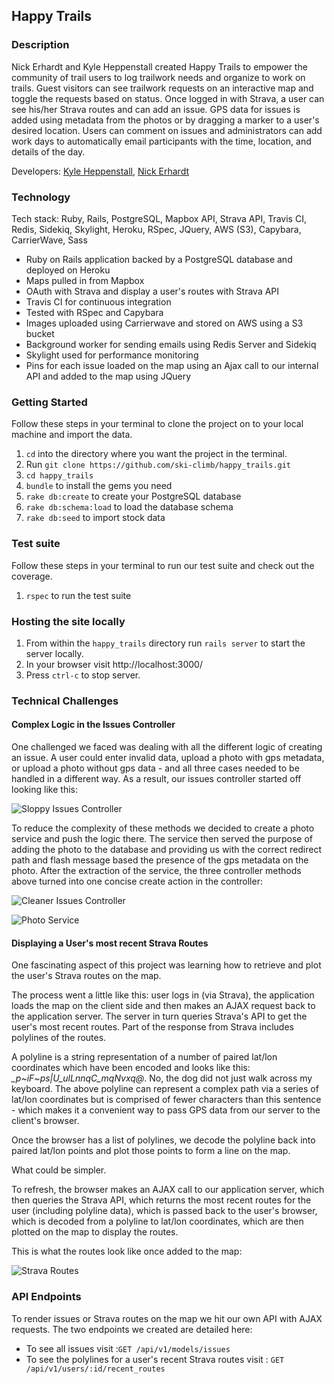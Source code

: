 ## Happy Trails

### Description

Nick Erhardt and Kyle Heppenstall created Happy Trails to empower the community of trail users to log trailwork needs and organize to work on trails. Guest visitors can see trailwork requests on an interactive map and toggle the requests based on status. Once logged in with Strava, a user can see his/her Strava routes and can add an issue. GPS data for issues is added using metadata from the photos or by dragging a marker to a user's desired location. Users can comment on issues and administrators can add work days to automatically email participants with the time, location, and details of the day.

Developers: [Kyle Heppenstall](https://www.turing.io/alumni/kyle-heppenstall), [Nick Erhardt](https://www.turing.io/alumni/nicholas-erhardt)

### Technology

Tech stack: Ruby, Rails, PostgreSQL, Mapbox API, Strava API, Travis CI, Redis, Sidekiq, Skylight, Heroku, RSpec, JQuery, AWS (S3), Capybara, CarrierWave, Sass

* Ruby on Rails application backed by a PostgreSQL database and deployed on Heroku
* Maps pulled in from Mapbox
* OAuth with Strava and display a user's routes with Strava API
* Travis CI for continuous integration
* Tested with RSpec and Capybara
* Images uploaded using Carrierwave and stored on AWS using a S3 bucket
* Background worker for sending emails using Redis Server and Sidekiq
* Skylight used for performance monitoring
* Pins for each issue loaded on the map using an Ajax call to our internal API and added to the map using JQuery

### Getting Started

Follow these steps in your terminal to clone the project on to your local machine and import the data.

  1. `cd` into the directory where you want the project in the terminal.
  1. Run `git clone https://github.com/ski-climb/happy_trails.git`
  1. `cd happy_trails` 
  1. `bundle` to install the gems you need
  1. `rake db:create` to create your PostgreSQL database
  1. `rake db:schema:load` to load the database schema
  1. `rake db:seed` to import stock data

### Test suite

Follow these steps in your terminal to run our test suite and check out the coverage.

  1. `rspec` to run the test suite

### Hosting the site locally

  1. From within the `happy_trails` directory run `rails server` to start the server locally.
  1. In your browser visit http://localhost:3000/
  1. Press `ctrl-c` to stop server.

### Technical Challenges

#### Complex Logic in the Issues Controller

One challenged we faced was dealing with all the different logic of creating an issue. A user could enter invalid data, upload a photo with gps metadata, or upload a photo without gps data - and all three cases needed to be handled in a different way. As a result, our issues controller started off looking like this:

![Sloppy Issues Controller](https://cloud.githubusercontent.com/assets/16868275/23441507/01ed8380-fde0-11e6-87cf-163e890e5239.png)

To reduce the complexity of these methods we decided to create a photo service and push the logic there. The service then served the purpose of adding the photo to the database and providing us with the correct redirect path and flash message based  the presence of the gps metadata on the photo. After the extraction of the service, the three controller methods above turned into one concise create action in the controller:

![Cleaner Issues Controller](https://cloud.githubusercontent.com/assets/16868275/23441767/991f4350-fde1-11e6-928e-6a03d0a1d957.png)

![Photo Service](https://cloud.githubusercontent.com/assets/16868275/23441813/e460ac6e-fde1-11e6-99ae-d5e349edf1a2.png)

#### Displaying a User's most recent Strava Routes

One fascinating aspect of this project was learning how to retrieve and plot the user's Strava routes on the map.

The process went a little like this: user logs in (via Strava), the application loads the map on the client side and then makes an AJAX request back to the application server.  The server in turn queries  Strava's API to get the user's most recent routes.  Part of the response from Strava includes polylines of the routes.

A polyline is a string representation of a number of paired lat/lon coordinates which have been encoded and looks like this: *_p~iF~ps|U_ulLnnqC_mqNvxq@*.  No, the dog did not just walk across my keyboard.  The above polyline can represent a complex path via a series of lat/lon coordinates but is comprised of fewer characters than this sentence - which makes it a convenient way to pass GPS data from our server to the client's browser.

Once the browser has a list of polylines, we decode the polyline back into paired lat/lon points and plot those points to form a line on the map.

What could be simpler.

To refresh, the browser makes an AJAX call to our application server, which then queries the Strava API, which returns the most recent routes for the user (including polyline data), which is passed back to the user's browser, which is decoded from a polyline to lat/lon coordinates, which are then plotted on the map to display the routes.

This is what the routes look like once added to the map:

![Strava Routes](https://cloud.githubusercontent.com/assets/19230981/23526382/163524ea-ff4f-11e6-8369-326a7150959c.png)

### API Endpoints

To render issues or Strava routes on the map we hit our own API with AJAX requests. The two endpoints we created are detailed here:

* To see all issues visit :`GET /api/v1/models/issues`
* To see the polylines for a user's recent Strava routes visit : `GET /api/v1/users/:id/recent_routes`
